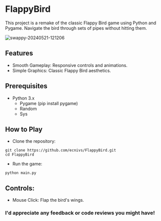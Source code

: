 # FlappyBird
This project is a remake of the classic Flappy Bird game using Python and Pygame. Navigate the bird through sets of pipes without hitting them.

![swappy-20240521-121206](https://github.com/ecnivs/FlappyBird/assets/106900369/98c5c8a9-6cbf-4497-9301-6fd95889b93c)

## Features
* Smooth Gameplay: Responsive controls and animations.
* Simple Graphics: Classic Flappy Bird aesthetics.

## Prerequisites
* Python 3.x
    * Pygame (pip install pygame)
    * Random
    * Sys

## How to Play
+ Clone the repository:
```
git clone https://github.com/ecnivs/FlappyBird.git
cd FlappyBird
```

+ Run the game:
```
python main.py
```

## Controls:
* Mouse Click: Flap the bird's wings.


### I'd appreciate any feedback or code reviews you might have!
